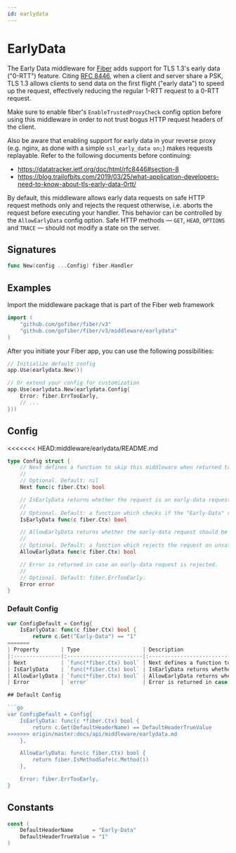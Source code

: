 ```yaml
---
id: earlydata
---
```


# EarlyData

The Early Data middleware for [Fiber](https://github.com/gofiber/fiber) adds support for TLS 1.3's early data ("0-RTT") feature.
Citing [RFC 8446](https://datatracker.ietf.org/doc/html/rfc8446#section-2-3), when a client and server share a PSK, TLS 1.3 allows clients to send data on the first flight ("early data") to speed up the request, effectively reducing the regular 1-RTT request to a 0-RTT request.

Make sure to enable fiber's `EnableTrustedProxyCheck` config option before using this middleware in order to not trust bogus HTTP request headers of the client.

Also be aware that enabling support for early data in your reverse proxy (e.g. nginx, as done with a simple `ssl_early_data on;`) makes requests replayable. Refer to the following documents before continuing:

- https://datatracker.ietf.org/doc/html/rfc8446#section-8
- https://blog.trailofbits.com/2019/03/25/what-application-developers-need-to-know-about-tls-early-data-0rtt/

By default, this middleware allows early data requests on safe HTTP request methods only and rejects the request otherwise, i.e. aborts the request before executing your handler. This behavior can be controlled by the `AllowEarlyData` config option.
Safe HTTP methods — `GET`, `HEAD`, `OPTIONS` and `TRACE` — should not modify a state on the server.

## Signatures

```go
func New(config ...Config) fiber.Handler
```

## Examples

Import the middleware package that is part of the Fiber web framework

```go
import (
	"github.com/gofiber/fiber/v3"
	"github.com/gofiber/fiber/v3/middleware/earlydata"
)
```

After you initiate your Fiber app, you can use the following possibilities:

```go
// Initialize default config
app.Use(earlydata.New())

// Or extend your config for customization
app.Use(earlydata.New(earlydata.Config{
	Error: fiber.ErrTooEarly,
	// ...
}))
```

## Config

<<<<<<< HEAD:middleware/earlydata/README.md
```go
type Config struct {
	// Next defines a function to skip this middleware when returned true.
	//
	// Optional. Default: nil
	Next func(c fiber.Ctx) bool

	// IsEarlyData returns whether the request is an early-data request.
	//
	// Optional. Default: a function which checks if the "Early-Data" request header equals "1".
	IsEarlyData func(c fiber.Ctx) bool

	// AllowEarlyData returns whether the early-data request should be allowed or rejected.
	//
	// Optional. Default: a function which rejects the request on unsafe and allows the request on safe HTTP request methods.
	AllowEarlyData func(c fiber.Ctx) bool

	// Error is returned in case an early-data request is rejected.
	//
	// Optional. Default: fiber.ErrTooEarly.
	Error error
}
```

### Default Config

```go
var ConfigDefault = Config{
	IsEarlyData: func(c fiber.Ctx) bool {
		return c.Get("Early-Data") == "1"
=======
| Property       | Type                    | Description                                                                          | Default                                                |
|:---------------|:------------------------|:-------------------------------------------------------------------------------------|:-------------------------------------------------------|
| Next           | `func(*fiber.Ctx) bool` | Next defines a function to skip this middleware when returned true.                  | `nil`                                                  |
| IsEarlyData    | `func(*fiber.Ctx) bool` | IsEarlyData returns whether the request is an early-data request.                    | Function checking if "Early-Data" header equals "1"    |
| AllowEarlyData | `func(*fiber.Ctx) bool` | AllowEarlyData returns whether the early-data request should be allowed or rejected. | Function rejecting on unsafe and allowing safe methods |
| Error          | `error`                 | Error is returned in case an early-data request is rejected.                         | `fiber.ErrTooEarly`                                    |

## Default Config

```go
var ConfigDefault = Config{
	IsEarlyData: func(c *fiber.Ctx) bool {
		return c.Get(DefaultHeaderName) == DefaultHeaderTrueValue
>>>>>>> origin/master:docs/api/middleware/earlydata.md
	},

	AllowEarlyData: func(c fiber.Ctx) bool {
		return fiber.IsMethodSafe(c.Method())
	},

	Error: fiber.ErrTooEarly,
}
```

## Constants

```go
const (
	DefaultHeaderName      = "Early-Data"
	DefaultHeaderTrueValue = "1"
)
```
